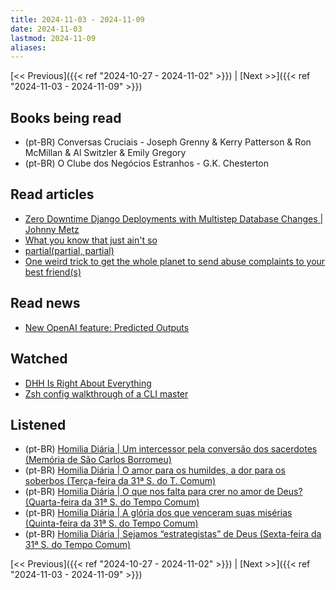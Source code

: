 ```yaml
---
title: 2024-11-03 - 2024-11-09
date: 2024-11-03
lastmod: 2024-11-09
aliases:
---
```


[<< Previous]({{< ref "2024-10-27 - 2024-11-02" >}}) | [Next >>]({{< ref "2024-11-03 - 2024-11-09" >}})

## Books being read
- (pt-BR) Conversas Cruciais - Joseph Grenny & Kerry Patterson & Ron McMillan &
  Al Switzler & Emily Gregory
- (pt-BR) O Clube dos Negócios Estranhos - G.K. Chesterton

## Read articles
- [Zero Downtime Django Deployments with Multistep Database Changes | Johnny Metz](https://johnnymetz.com/posts/multistep-database-changes)
- [What you know that just ain't so](https://world.hey.com/dhh/what-you-know-that-just-ain-t-so-ab6f4bb1)
- [partial(partial, partial)](https://medium.com/@thorwhalen1/partial-partial-partial-f90396901362)
- [One weird trick to get the whole planet to send abuse complaints to your best friend(s)](https://delroth.net/posts/spoofed-mass-scan-abuse/)

## Read news
- [New OpenAI feature: Predicted Outputs](https://simonwillison.net/2024/Nov/4/predicted-outputs)

## Watched
- [DHH Is Right About Everything](https://www.youtube.com/watch?v=mTa2d3OLXhg)
- [Zsh config walkthrough of a CLI master](https://www.youtube.com/watch?v=3rCljrDfZ3Y)

## Listened
- (pt-BR) [Homilia Diária | Um intercessor pela conversão dos sacerdotes (Memória de São Carlos Borromeu)](https://www.youtube.com/watch?v=TJHRCFNtekY)
- (pt-BR) [Homilia Diária | O amor para os humildes, a dor para os soberbos (Terça-feira da 31ª S. do T. Comum)](https://www.youtube.com/watch?v=DfmpMR6cmb4)
- (pt-BR) [Homilia Diária | O que nos falta para crer no amor de Deus? (Quarta-feira da 31ª S. do Tempo Comum)](https://www.youtube.com/watch?v=BXta2R_y2SM)
- (pt-BR) [Homilia Diária | A glória dos que venceram suas misérias (Quinta-feira da 31ª S. do Tempo Comum)](https://www.youtube.com/watch?v=Vkv8ffzmECg)
- (pt-BR) [Homilia Diária | Sejamos “estrategistas” de Deus (Sexta-feira da 31ª S. do Tempo Comum)](https://www.youtube.com/watch?v=KokYJb0MRXU)

[<< Previous]({{< ref "2024-10-27 - 2024-11-02" >}}) | [Next >>]({{< ref "2024-11-03 - 2024-11-09" >}})
